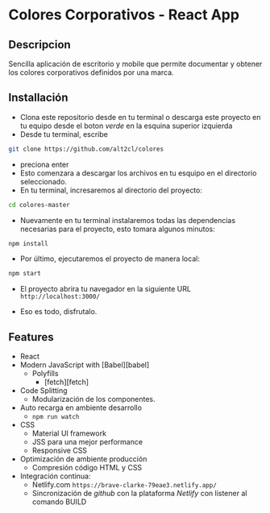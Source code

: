 # Colores Corporativos - React App

## Descripcion

Sencilla aplicación de escritorio y mobile que permite documentar y obtener los colores corporativos definidos por una marca.

## Installación
- Clona este repositorio desde en tu terminal o descarga este proyecto en tu equipo desde el boton _verde_ en la esquina superior izquierda
- Desde tu terminal, escribe 
```sh
git clone https://github.com/alt2cl/colores
```
  - preciona enter
- Esto comenzara a descargar los archivos en tu esquipo en el directorio seleccionado.
- En tu terminal, incresaremos al directorio del proyecto:
```sh
cd colores-master
```
- Nuevamente en tu terminal instalaremos todas las dependencias necesarias para el proyecto, esto tomara algunos minutos:
```sh
npm install
```
- Por último, ejecutaremos el proyecto de manera local:
```sh
npm start
```
- El proyecto abrira tu navegador en la siguiente URL ```http://localhost:3000/```

- Eso es todo, disfrutalo.



## Features

- React
- Modern JavaScript with [Babel][babel]
  - Polyfills
    - [fetch][fetch]
- Code Splitting
    - Modularización de los componentes.
- Auto recarga en ambiente desarrollo
  -  ```npm run watch```
- CSS
  - Material UI framework
  - JSS para una mejor performance
  - Responsive CSS
- Optimización de ambiente producción
  - Compresión código HTML y CSS
- Integración continua:
  - Netlify.com ```https://brave-clarke-79eae3.netlify.app/```
  - Sincronización de _github_ con la plataforma _Netlify_ con listener al comando BUILD